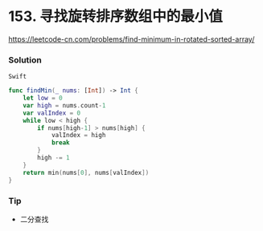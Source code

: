# 153. 寻找旋转排序数组中的最小值

<https://leetcode-cn.com/problems/find-minimum-in-rotated-sorted-array/>



### Solution

`Swift`

```swift
func findMin(_ nums: [Int]) -> Int {
    let low = 0
    var high = nums.count-1
    var valIndex = 0
    while low < high {
        if nums[high-1] > nums[high] {
            valIndex = high
            break
        }
        high -= 1
    }
    return min(nums[0], nums[valIndex])
}

```

### Tip

- 二分查找